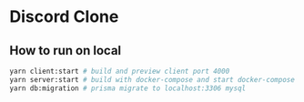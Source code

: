 # Discord Clone

## How to run on local

```bash
yarn client:start # build and preview client port 4000
yarn server:start # build with docker-compose and start docker-compose (server:80, mysql:3306, redis:6379)
yarn db:migration # prisma migrate to localhost:3306 mysql
```




